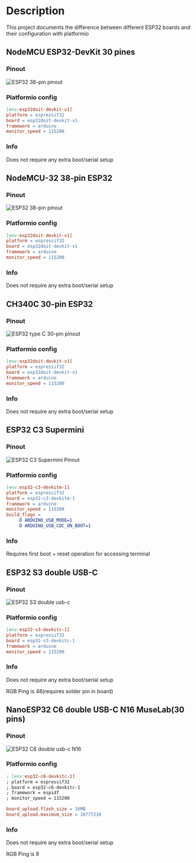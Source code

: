 # Description
This project documents the difference between different ESP32 boards and their configuration with platformio

## NodeMCU ESP32-DevKit 30 pines
### Pinout
![ESP32 38-pin pinout](./doc/esp32-32.jpg)
### Platformio config
```mk
[env:esp32doit-devkit-v1]
platform = espressif32
board = esp32doit-devkit-v1
framework = arduino
monitor_speed = 115200
```
### Info
Does not require any extra boot/serial setup

## NodeMCU-32 38-pin ESP32
### Pinout
![ESP32 38-pin pinout](./doc/Node_MCU_ESP32_38Pin_pinout.webp)
### Platformio config
```mk
[env:esp32doit-devkit-v1]
platform = espressif32
board = esp32doit-devkit-v1
framework = arduino
monitor_speed = 115200
```
### Info
Does not require any extra boot/serial setup

## CH340C 30-pin ESP32
### Pinout
![ESP32 type C 30-pin pinout](./doc/esp32-typec-30pins.webp)
### Platformio config
```mk
[env:esp32doit-devkit-v1]
platform = espressif32
board = esp32doit-devkit-v1
framework = arduino
monitor_speed = 115200
```
### Info
Does not require any extra boot/serial setup

## ESP32 C3 Supermini
### Pinout
![ESP32 C3 Supermini Pinout](./doc/esp32-c3-mini.jpeg)
### Platformio config
```mk
[env:esp32-c3-devkitm-1]
platform = espressif32
board = esp32-c3-devkitm-1
framework = arduino
monitor_speed = 115200
build_flags = 
    -D ARDUINO_USB_MODE=1
    -D ARDUINO_USB_CDC_ON_BOOT=1 
```
### Info
Requires first boot + reset operation for accessing terminal

## ESP32 S3 double USB-C
### Pinout
![ESP32 S3 double usb-c](./doc/esp32-s3-44pins.webp)
### Platformio config
```mk
[env:esp32-s3-devkitc-1]
platform = espressif32
board = esp32-s3-devkitc-1
framework = arduino
monitor_speed = 115200
```
### Info
Does not require any extra boot/serial setup

RGB Ping is 48(requires solder pin in board)

## NanoESP32 C6 double USB-C N16 MuseLab(30 pins)
### Pinout
![ESP32 C6 double usb-c N16](./doc/nanoesp32-c6.webp)
### Platformio config   
```mk
; [env:esp32-c6-devkitc-1]
; platform = espressif32
; board = esp32-c6-devkitc-1
; framework = espidf
; monitor_speed = 115200

board_upload.flash_size = 16MB
board_upload.maximum_size = 16777216
```
### Info
Does not require any extra boot/serial setup

RGB Ping is 8